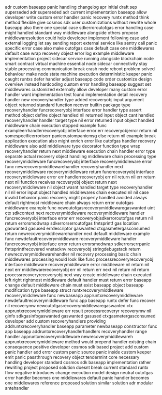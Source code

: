 adr custom baseapp panic handling changelog apr initial draft sep superseded adr superseded adr current implementation baseapp allow developer write custom error handler panic recovery runtx method think method flexible give cosmos sdk user customizations without rewrite whole baseapp also there one special case sdkerroroutofgas error handling case might handled standard way middleware alongside others propose middlewaresolution could help developer implement following case add external logging let say sending report external service like sentry call panic specific error case also make outofgas case default case one middlewares default case wrap recovery object error log example middleware implementation project sidecar service running alongside blockchain node smart contract virtual machine essential node sidecar connectivity stay stable processing communication break crash node reboot problem solved behaviour make node state machine execution deterministic keeper panic caught runtxs defer handler adjust baseapp code order customize design overview instead hardcoding custom error handling baseapp suggest set middlewares customized externally allow developer many custom error handler want implementation test found implementation detail recovery handler new recoveryhandler type added recoveryobj input argument object returned standard function recover builtin package type recoveryhandler funcrecoveryobj interface error handler type assert method object define object handled nil returned input object cant handled recoveryhandler handler target type nil error returned input object handled middleware chain execution stopped example func exampleerrhandlerrecoveryobj interface error err recoveryobjerror return nil somespecificerroriserr paniccustompanicmsg else return nil example break application execution also might enrich error like outofgas handler recovery middleware also add middleware type decorator function type wrap recoveryhandler return next middleware execution chain handler error type separate actual recovery object handling middleware chain processing type recoverymiddleware funcrecoveryobj interface recoverymiddleware error func newrecoverymiddlewarehandler recoveryhandler next recoverymiddleware recoverymiddleware return funcrecoveryobj interface recoverymiddleware error err handlerrecoveryobj err nil return nil err return next nil function receives recoveryobj object return next recoverymiddleware nil object wasnt handled target type recoveryhandler nil nil error input object handled middlewares chain executed nil nil case invalid behavior panic recovery might properly handled avoided always default rightmost middleware chain always return error outofgas middleware example func newoutofgasrecoverymiddlewaregaswanted uint ctx sdkcontext next recoverymiddleware recoverymiddleware handler funcrecoveryobj interface error err recoveryobjsdkerroroutofgas return nil return errorsmodwrap sdkerrorserroutofgas fmtsprintf gas location gaswanted gasused errdescriptor gaswanted ctxgasmetergasconsumed return newrecoverymiddlewarehandler next default middleware example func newdefaultrecoverymiddleware recoverymiddleware handler funcrecoveryobj interface error return errorsmodwrap sdkerrorserrpanic fmtsprintfrecovered vnstacknv recoveryobj stringdebugstack return newrecoverymiddlewarehandler nil recovery processing basic chain middlewares processing would look like func processrecoveryrecoveryobj interface middleware recoverymiddleware error middleware nil return nil next err middlewarerecoveryobj err nil return err next nil return nil return processrecoveryrecoveryobj next way create middleware chain executed left right rightmost middleware default handler must return error baseapp change default middleware chain must exist baseapp object baseapp modification type baseapp struct runtxrecoverymiddleware recoverymiddleware func newbaseapp appruntxrecoverymiddleware newdefaultrecoverymiddleware func app baseapp runtx defer func recover nil recoverymw newoutofgasrecoverymiddlewaregaswanted ctx appruntxrecoverymiddleware err result processrecoveryr recoverymw nil ginfo sdkgasinfogaswanted gaswanted gasused ctxgasmetergasconsumed developer add custom recoveryhandlers providing addruntxrecoveryhandler baseapp parameter newbaseapp constructor func app baseapp addruntxrecoveryhandlerhandlers recoveryhandler range handler appruntxrecoverymiddleware newrecoverymiddlewareh appruntxrecoverymiddleware method would prepend handler existing chain consequence positive developer cosmos sdk based project add custom panic handler add error custom panic source panic inside custom keeper emit panic passthrough recovery object tendermint core necessary handling developer standard cosmos sdk baseapp implementation rather rewriting project proposed solution doesnt break current standard runtx flow negative introduces change execution model design neutral outofgas error handler becomes one middlewares default panic handler becomes one middlewares reference proposed solution similar solution adr modular antehandler